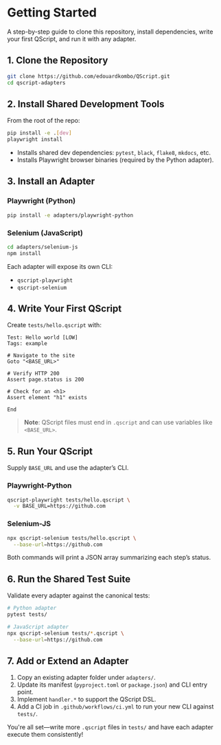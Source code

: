 # Getting Started

A step-by-step guide to clone this repository, install dependencies, write your first QScript, and run it with any adapter.

## 1. Clone the Repository

```bash
git clone https://github.com/edouardkombo/QScript.git
cd qscript-adapters
```

## 2. Install Shared Development Tools

From the root of the repo:

```bash
pip install -e .[dev]
playwright install
```

- Installs shared dev dependencies: `pytest`, `black`, `flake8`, `mkdocs`, etc.
- Installs Playwright browser binaries (required by the Python adapter).

## 3. Install an Adapter

### Playwright (Python)

```bash
pip install -e adapters/playwright-python
```

### Selenium (JavaScript)

```bash
cd adapters/selenium-js
npm install
```

Each adapter will expose its own CLI:

- `qscript-playwright`
- `qscript-selenium`

## 4. Write Your First QScript

Create `tests/hello.qscript` with:

```qscript
Test: Hello world [LOW]
Tags: example

# Navigate to the site
Goto "<BASE_URL>"

# Verify HTTP 200
Assert page.status is 200

# Check for an <h1>
Assert element "h1" exists

End
```

> **Note**: QScript files must end in `.qscript` and can use variables like `<BASE_URL>`.

## 5. Run Your QScript

Supply `BASE_URL` and use the adapter’s CLI.

### Playwright-Python

```bash
qscript-playwright tests/hello.qscript \
  -v BASE_URL=https://github.com
```

### Selenium-JS

```bash
npx qscript-selenium tests/hello.qscript \
  --base-url=https://github.com
```

Both commands will print a JSON array summarizing each step’s status.

## 6. Run the Shared Test Suite

Validate every adapter against the canonical tests:

```bash
# Python adapter
pytest tests/

# JavaScript adapter
npx qscript-selenium tests/*.qscript \
  --base-url=https://github.com
```

## 7. Add or Extend an Adapter

1. Copy an existing adapter folder under `adapters/`.
2. Update its manifest (`pyproject.toml` or `package.json`) and CLI entry point.
3. Implement `handler.*` to support the QScript DSL.
4. Add a CI job in `.github/workflows/ci.yml` to run your new CLI against `tests/`.

You're all set—write more `.qscript` files in `tests/` and have each adapter execute them consistently!
